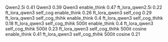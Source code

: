 Qwen2.5i 0.41
Qwen3 0.39
Qwen3 enable_think 0.47
ft_lora_qwen2.5i 0.22
ft_lora_qwen3 self_cog enable_think 0.26
ft_lora_qwen3 self_cog 0.29
ft_lora_qwen3 self_cog_thihk enable_think 0.4
ft_lora_qwen3 self_cog_thihk 0.18
ft_lora_qwen3 self_cog_thihk 500it enable_think 0.4
ft_lora_qwen3 self_cog_thihk 500it 0.23
ft_lora_qwen3 self_cog_thihk 500it cosine enable_think 0.41
ft_lora_qwen3 self_cog_thihk 500it cosine 0.21

